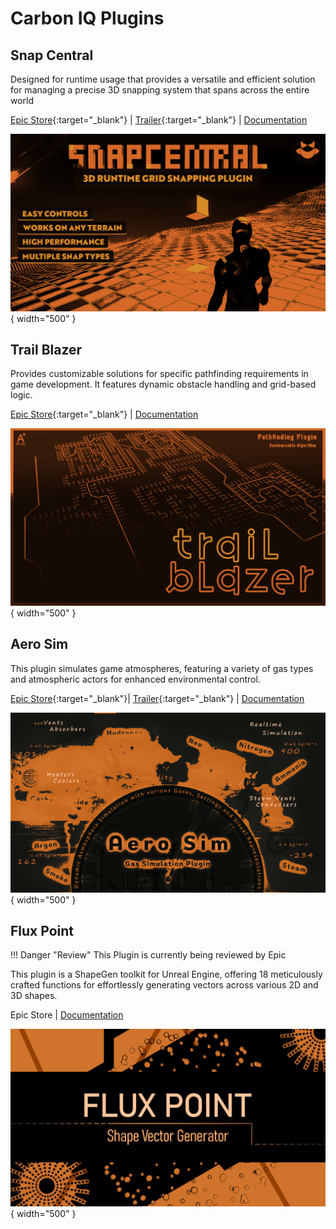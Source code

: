 # Carbon IQ Plugins

## Snap Central

Designed for runtime usage that provides a versatile and efficient solution for managing a precise 3D snapping system that spans across the entire world

[Epic Store](https://www.unrealengine.com/marketplace/en-US/product/snap-central){:target="_blank"} | [Trailer](https://www.youtube.com/watch?v=WuYTlhWh9xs){:target="_blank"} | [Documentation](https://carboniq-dev.github.io/site/snap-central/)

![Get Snap Parameters](./assets/images/snap-central/snap-central-banner.png){ width="500" }

## Trail Blazer

Provides customizable solutions for specific pathfinding requirements in game development. It features dynamic obstacle handling and grid-based logic.

[Epic Store](https://www.unrealengine.com/marketplace/en-US/product/trail-blazer){:target="_blank"} | [Documentation](https://carboniq-dev.github.io/site/trail-blazer)

![Trail Blazer](./assets/images/trail-blazer/trail-blazer-cover.png){ width="500" }

## Aero Sim

This plugin simulates game atmospheres, featuring a variety of gas types and atmospheric actors for enhanced environmental control.

[Epic Store](https://www.unrealengine.com/marketplace/en-US/product/aero-sim){:target="_blank"}| [Trailer](https://www.youtube.com/watch?v=Eusi11w4dRo){:target="_blank"} | [Documentation](https://carboniq-dev.github.io/site/aero-sim)

![Aero Sim](./assets/images/aero-sim/aero-sim-cover.png){ width="500" }


## Flux Point

!!! Danger "Review"
    This Plugin is currently being reviewed by Epic

This plugin is a ShapeGen toolkit for Unreal Engine, offering 18 meticulously crafted functions for effortlessly generating vectors across various 2D and 3D shapes.

Epic Store | [Documentation](https://carboniq-dev.github.io/site/flux-point)

![Flux Point](./assets/images/flux-point/cover.png){ width="500" }
